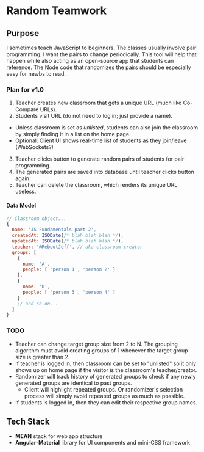 Random Teamwork
=============

## Purpose

I sometimes teach JavaScript to beginners. The classes usually involve pair programming. I want the pairs to change periodically. This tool will help that happen while also acting as an open-source app that students can reference. The Node code that randomizes the pairs should be especially easy for newbs to read.

### Plan for v1.0

1. Teacher creates new classroom that gets a unique URL (much like Co-Compare URLs).
2. Students visit URL (do not need to log in; just provide a name).
  - Unless classroom is set as *unlisted*, students can also join the classroom by simply finding it in a list on the home page.
  - Optional: Client UI shows real-time list of students as they join/leave (WebSockets?)
3. Teacher clicks button to generate random pairs of students for pair programming.
4. The generated pairs are saved into database until teacher clicks button again.
5. Teacher can delete the classroom, which renders its unique URL useless.

#### Data Model

```JavaScript
// Classroom object...
{
  name: 'JS Fundamentals part 2',
  createdAt: ISODate(/* blah blah blah */),
  updatedAt: ISODate(/* blah blah blah */),
  teacher: '@RebootJeff', // aka classroom creator
  groups: [
    {
      name: 'A',
      people: [ 'person 1', 'person 2' ]
    },
    {
      name: 'B',
      people: [ 'person 3', 'person 4' ]
    }
    // and so on...
  ]
}
```

### TODO
- Teacher can change target group size from 2 to N. The grouping algorithm must avoid creating groups of 1 whenever the target group size is greater than 2.
- If teacher is logged in, then classroom can be set to "unlisted" so it only shows up on home page if the visitor is the classroom's teacher/creator.
- Randomizer will track history of generated groups to check if any newly generated groups are identical to past groups.
  - Client will highlight repeated groups. Or randomizer's selection process will simply avoid repeated groups as much as possible.
- If students is logged in, then they can edit their respective group names.

## Tech Stack

- **MEAN** stack for web app structure
- **Angular-Material** library for UI components and mini-CSS framework
